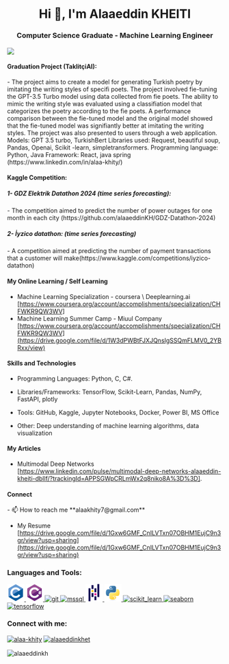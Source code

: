 <h1 align="center">Hi 👋, I'm Alaaeddin KHEITI</h1>
<h3 align="center">Computer Science Graduate - Machine Learning Engineer</h3>

<img align="center" src="https://media.licdn.com/dms/image/C5612AQEEX_ZPhxDTOA/article-inline_image-shrink_1500_2232/0/1603209153441?e=1727308800&v=beta&t=DnYQPl3cuZc1YFXc7t6lt6zWwSNvksJV1VgPqdE5ypo"  />

<h4>Graduation Project (TaklitçiAI):</h4>
- The project aims to create a model for generating Turkish poetry by imitating the
writing styles of specifi poets. The project involved fie-tuning the GPT-3.5
Turbo model using data collected from fie poets. The ability to mimic the writing
style was evaluated using a classifiation model that categorizes the poetry
according to the fie poets. A performance comparison between the fie-tuned
model and the original model showed that the fie-tuned model was
signifiantly better at imitating the writing styles.
The project was also presented to users through a web application.
Models: GPT 3.5 turbo, TurkishBert
Libraries used: Request, beautiful soup, Pandas, Openai, Scikit -learn,
simpletransformers.
Programming language: Python, Java
Framework: React, java spring (https://www.linkedin.com/in/alaa-khity/)
<h4>Kaggle Competition:</h4>
<h5>1- GDZ Elektrik Datathon 2024 (time series forecasting):</h5>
- The competition aimed to predict the number of power outages for one month in each city (https://github.com/alaaeddinKH/GDZ-Datathon-2024)
<h5>2- İyzico datathon: (time series forecasting)</h5>
- A competition aimed at predicting the number of payment transactions that a customer will make(https://www.kaggle.com/competitions/iyzico-datathon)


<h4>My Online Learning / Self Learning</h4>

- Machine Learning Specialization - coursera \ Deeplearning.ai [https://www.coursera.org/account/accomplishments/specialization/CHFWKR9QW3WV]
- Machine Learning Summer Camp - Miuul Company [https://www.coursera.org/account/accomplishments/specialization/CHFWKR9QW3WV](https://drive.google.com/file/d/1W3dPWBtFJXJQnsIgSSQmFLMV0_2YBRxx/view)


<h4>Skills and Technologies</h4>

- Programming Languages: Python, C, C#.

- Libraries/Frameworks: TensorFlow, Scikit-Learn, Pandas, NumPy, FastAPI, plotly
  
- Tools: GitHub, Kaggle, Jupyter Notebooks, Docker, Power BI, MS Office
  
- Other: Deep understanding of machine learning algorithms, data visualization
  
<h4>My Articles</h4>

- Multimodal Deep Networks [https://www.linkedin.com/pulse/multimodal-deep-networks-alaaeddin-kheiti-dbllf/?trackingId=APPSGWpCRLmWx2q8niko8A%3D%3D].
  
<h4>Connect</h4>
- 📫 How to reach me **alaakhity7@gmail.com**

- My Resume [https://drive.google.com/file/d/1Gxw6GMF_CnILVTxn07OBHM1EujC9n3gr/view?usp=sharing](https://drive.google.com/file/d/1Gxw6GMF_CnILVTxn07OBHM1EujC9n3gr/view?usp=sharing)

<h3 align="left">Languages and Tools:</h3>
<p align="left"> <a href="https://www.cprogramming.com/" target="_blank" rel="noreferrer"> <img src="https://raw.githubusercontent.com/devicons/devicon/master/icons/c/c-original.svg" alt="c" width="40" height="40"/> </a> <a href="https://www.w3schools.com/cs/" target="_blank" rel="noreferrer"> <img src="https://raw.githubusercontent.com/devicons/devicon/master/icons/csharp/csharp-original.svg" alt="csharp" width="40" height="40"/> </a> <a href="https://git-scm.com/" target="_blank" rel="noreferrer"> <img src="https://www.vectorlogo.zone/logos/git-scm/git-scm-icon.svg" alt="git" width="40" height="40"/> </a> <a href="https://www.microsoft.com/en-us/sql-server" target="_blank" rel="noreferrer"> <img src="https://www.svgrepo.com/show/303229/microsoft-sql-server-logo.svg" alt="mssql" width="40" height="40"/> </a> <a href="https://pandas.pydata.org/" target="_blank" rel="noreferrer"> <img src="https://raw.githubusercontent.com/devicons/devicon/2ae2a900d2f041da66e950e4d48052658d850630/icons/pandas/pandas-original.svg" alt="pandas" width="40" height="40"/> </a> <a href="https://www.python.org" target="_blank" rel="noreferrer"> <img src="https://raw.githubusercontent.com/devicons/devicon/master/icons/python/python-original.svg" alt="python" width="40" height="40"/> </a> <a href="https://scikit-learn.org/" target="_blank" rel="noreferrer"> <img src="https://upload.wikimedia.org/wikipedia/commons/0/05/Scikit_learn_logo_small.svg" alt="scikit_learn" width="40" height="40"/> </a> <a href="https://seaborn.pydata.org/" target="_blank" rel="noreferrer"> <img src="https://seaborn.pydata.org/_images/logo-mark-lightbg.svg" alt="seaborn" width="40" height="40"/> </a> <a href="https://www.tensorflow.org" target="_blank" rel="noreferrer"> <img src="https://www.vectorlogo.zone/logos/tensorflow/tensorflow-icon.svg" alt="tensorflow" width="40" height="40"/> </a> </p>
<h3 align="left">Connect with me:</h3>
<p align="left">
<a href="https://linkedin.com/in/alaa-khity" target="blank"><img align="center" src="https://raw.githubusercontent.com/rahuldkjain/github-profile-readme-generator/master/src/images/icons/Social/linked-in-alt.svg" alt="alaa-khity" height="30" width="40" /></a>
<a href="https://kaggle.com/alaaeddinkhet" target="blank"><img align="center" src="https://raw.githubusercontent.com/rahuldkjain/github-profile-readme-generator/master/src/images/icons/Social/kaggle.svg" alt="alaaeddinkhet" height="30" width="40" /></a>
</p>

<p><img align="center" src="https://github-readme-stats.vercel.app/api/top-langs?username=alaaeddinkh&show_icons=true&locale=en&layout=compact" alt="alaaeddinkh" /></p>
